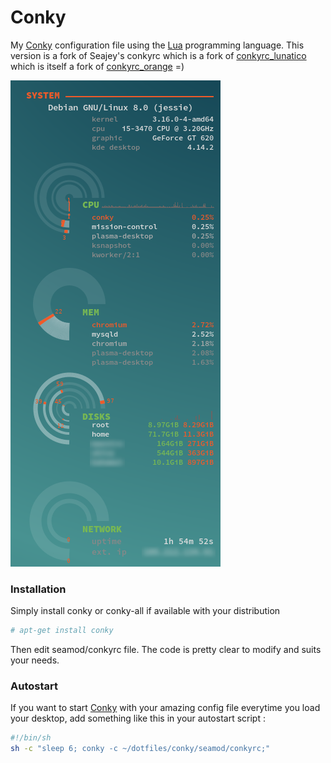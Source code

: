 # Conky

My [Conky] configuration file using the [Lua] programming language.
This version is a fork of Seajey's conkyrc which is a fork of [conkyrc_lunatico] which is itself a fork of [conkyrc_orange] =)

![Screenshot taken Jan 30 2015](https://raw.githubusercontent.com/soifou/dotfiles/master/conky/conky.png)

### Installation

Simply install conky or conky-all if available with your distribution
```sh
# apt-get install conky
```
Then edit seamod/conkyrc file. The code is pretty clear to modify and suits your needs.

### Autostart
If you want to start [Conky] with your amazing config file everytime you load your desktop, add something like this in your autostart script :
```sh
#!/bin/sh
sh -c "sleep 6; conky -c ~/dotfiles/conky/seamod/conkyrc;"
```

[Conky]:http://conky.sourceforge.net/
[Lua]:http://www.lua.org/
[conkyrc_orange]:http://gnome-look.org/content/show.php?content=137503&forumpage=0
[conkyrc_lunatico]:http://gnome-look.org/content/show.php?content=142884